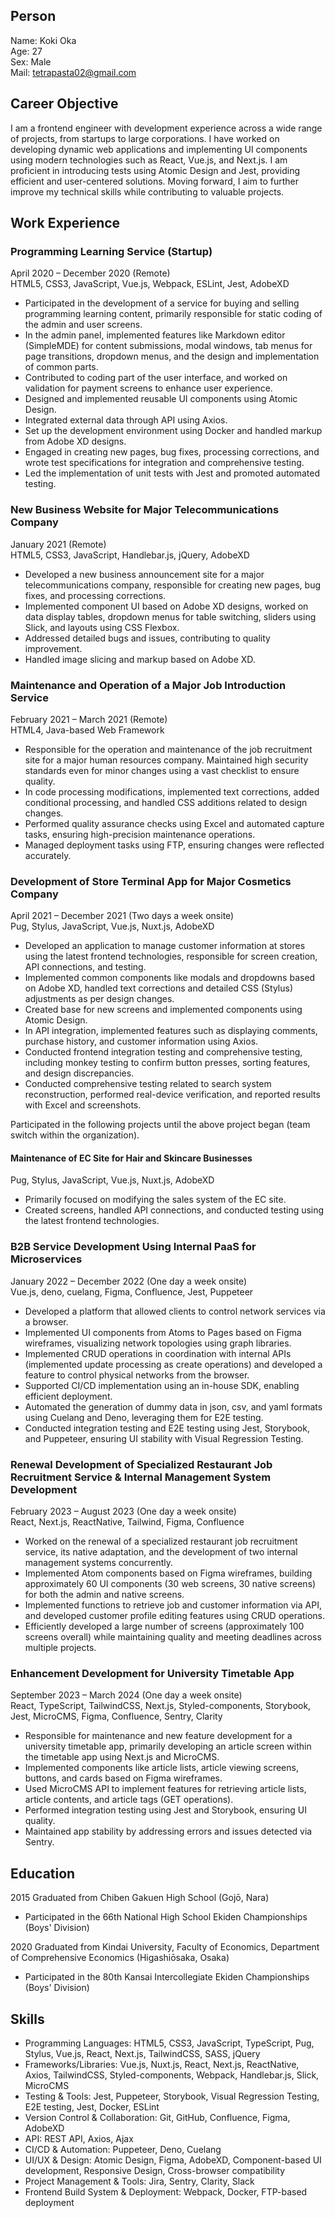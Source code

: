 ## Person

Name: Koki Oka  
Age: 27  
Sex: Male  
Mail: tetrapasta02@gmail.com

## Career Objective

I am a frontend engineer with development experience across a wide range of projects, from startups to large corporations. I have worked on developing dynamic web applications and implementing UI components using modern technologies such as React, Vue.js, and Next.js. I am proficient in introducing tests using Atomic Design and Jest, providing efficient and user-centered solutions. Moving forward, I aim to further improve my technical skills while contributing to valuable projects.

## Work Experience

### Programming Learning Service (Startup)

April 2020 – December 2020 (Remote)  
HTML5, CSS3, JavaScript, Vue.js, Webpack, ESLint, Jest, AdobeXD  
- Participated in the development of a service for buying and selling programming learning content, primarily responsible for static coding of the admin and user screens.
- In the admin panel, implemented features like Markdown editor (SimpleMDE) for content submissions, modal windows, tab menus for page transitions, dropdown menus, and the design and implementation of common parts.
- Contributed to coding part of the user interface, and worked on validation for payment screens to enhance user experience.
- Designed and implemented reusable UI components using Atomic Design.
- Integrated external data through API using Axios.
- Set up the development environment using Docker and handled markup from Adobe XD designs.
- Engaged in creating new pages, bug fixes, processing corrections, and wrote test specifications for integration and comprehensive testing.
- Led the implementation of unit tests with Jest and promoted automated testing.

### New Business Website for Major Telecommunications Company

January 2021 (Remote)  
HTML5, CSS3, JavaScript, Handlebar.js, jQuery, AdobeXD  
- Developed a new business announcement site for a major telecommunications company, responsible for creating new pages, bug fixes, and processing corrections.
- Implemented component UI based on Adobe XD designs, worked on data display tables, dropdown menus for table switching, sliders using Slick, and layouts using CSS Flexbox.
- Addressed detailed bugs and issues, contributing to quality improvement.
- Handled image slicing and markup based on Adobe XD.

### Maintenance and Operation of a Major Job Introduction Service

February 2021 – March 2021 (Remote)  
HTML4, Java-based Web Framework  
- Responsible for the operation and maintenance of the job recruitment site for a major human resources company. Maintained high security standards even for minor changes using a vast checklist to ensure quality.
- In code processing modifications, implemented text corrections, added conditional processing, and handled CSS additions related to design changes.
- Performed quality assurance checks using Excel and automated capture tasks, ensuring high-precision maintenance operations.
- Managed deployment tasks using FTP, ensuring changes were reflected accurately.

### Development of Store Terminal App for Major Cosmetics Company

April 2021 – December 2021 (Two days a week onsite)  
Pug, Stylus, JavaScript, Vue.js, Nuxt.js, AdobeXD  
- Developed an application to manage customer information at stores using the latest frontend technologies, responsible for screen creation, API connections, and testing.
- Implemented common components like modals and dropdowns based on Adobe XD, handled text corrections and detailed CSS (Stylus) adjustments as per design changes.
- Created base for new screens and implemented components using Atomic Design.
- In API integration, implemented features such as displaying comments, purchase history, and customer information using Axios.
- Conducted frontend integration testing and comprehensive testing, including monkey testing to confirm button presses, sorting features, and design discrepancies.
- Conducted comprehensive testing related to search system reconstruction, performed real-device verification, and reported results with Excel and screenshots.

Participated in the following projects until the above project began (team switch within the organization).

#### Maintenance of EC Site for Hair and Skincare Businesses

Pug, Stylus, JavaScript, Vue.js, Nuxt.js, AdobeXD  
- Primarily focused on modifying the sales system of the EC site.
- Created screens, handled API connections, and conducted testing using the latest frontend technologies.

### B2B Service Development Using Internal PaaS for Microservices

January 2022 – December 2022 (One day a week onsite)  
Vue.js, deno, cuelang, Figma, Confluence, Jest, Puppeteer  
- Developed a platform that allowed clients to control network services via a browser.
- Implemented UI components from Atoms to Pages based on Figma wireframes, visualizing network topologies using graph libraries.
- Implemented CRUD operations in coordination with internal APIs (implemented update processing as create operations) and developed a feature to control physical networks from the browser.
- Supported CI/CD implementation using an in-house SDK, enabling efficient deployment.
- Automated the generation of dummy data in json, csv, and yaml formats using Cuelang and Deno, leveraging them for E2E testing.
- Conducted integration testing and E2E testing using Jest, Storybook, and Puppeteer, ensuring UI stability with Visual Regression Testing.

### Renewal Development of Specialized Restaurant Job Recruitment Service & Internal Management System Development

February 2023 – August 2023 (One day a week onsite)  
React, Next.js, ReactNative, Tailwind, Figma, Confluence  
- Worked on the renewal of a specialized restaurant job recruitment service, its native adaptation, and the development of two internal management systems concurrently.
- Implemented Atom components based on Figma wireframes, building approximately 60 UI components (30 web screens, 30 native screens) for both the admin and native screens.
- Implemented functions to retrieve job and customer information via API, and developed customer profile editing features using CRUD operations.
- Efficiently developed a large number of screens (approximately 100 screens overall) while maintaining quality and meeting deadlines across multiple projects.

### Enhancement Development for University Timetable App

September 2023 – March 2024 (One day a week onsite)  
React, TypeScript, TailwindCSS, Next.js, Styled-components, Storybook, Jest, MicroCMS, Figma, Confluence, Sentry, Clarity  
- Responsible for maintenance and new feature development for a university timetable app, primarily developing an article screen within the timetable app using Next.js and MicroCMS.
- Implemented components like article lists, article viewing screens, buttons, and cards based on Figma wireframes.
- Used MicroCMS API to implement features for retrieving article lists, article contents, and article tags (GET operations).
- Performed integration testing using Jest and Storybook, ensuring UI quality.
- Maintained app stability by addressing errors and issues detected via Sentry.

## Education

2015
Graduated from Chiben Gakuen High School (Gojō, Nara)
- Participated in the 66th National High School Ekiden Championships (Boys' Division)

2020
Graduated from Kindai University, Faculty of Economics, Department of Comprehensive Economics (Higashiōsaka, Osaka)
- Participated in the 80th Kansai Intercollegiate Ekiden Championships (Boys' Division)

## Skills

- Programming Languages: HTML5, CSS3, JavaScript, TypeScript, Pug, Stylus, Vue.js, React, Next.js, TailwindCSS, SASS, jQuery
- Frameworks/Libraries: Vue.js, Nuxt.js, React, Next.js, ReactNative, Axios, TailwindCSS, Styled-components, Webpack, Handlebar.js, Slick, MicroCMS
- Testing & Tools: Jest, Puppeteer, Storybook, Visual Regression Testing, E2E testing, Jest, Docker, ESLint
- Version Control & Collaboration: Git, GitHub, Confluence, Figma, AdobeXD
- API: REST API, Axios, Ajax
- CI/CD & Automation: Puppeteer, Deno, Cuelang
- UI/UX & Design: Atomic Design, Figma, AdobeXD, Component-based UI development, Responsive Design, Cross-browser compatibility
- Project Management & Tools: Jira, Sentry, Clarity, Slack
- Frontend Build System & Deployment: Webpack, Docker, FTP-based deployment

